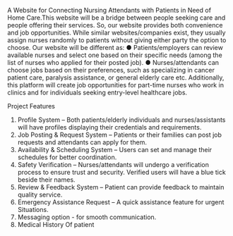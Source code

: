 A Website for Connecting Nursing Attendants with Patients in Need of Home Care.This website will be a bridge between people seeking care and people offering their services. So, our website provides both convenience and job opportunities. While similar websites/companies exist, they usually assign nurses randomly to patients without giving either party the option to choose. Our website will be different as:
● Patients/employers can review available nurses and select one based on their
specific needs (among the list of nurses who applied for their posted job).
● Nurses/attendants can choose jobs based on their preferences, such as
specializing in cancer patient care, paralysis assistance, or general elderly care
etc.
Additionally, this platform will create job opportunities for part-time nurses who work in clinics and for individuals seeking entry-level healthcare jobs.

Project Features 
1. Profile System – Both patients/elderly individuals and nurses/assistants will have profiles displaying their credentials and requirements.
2. Job Posting & Request System – Patients or their families can post job
requests and attendants can apply for them.
3. Availability & Scheduling System – Users can set and manage their schedules for better coordination.
4. Safety Verification – Nurses/attendants will undergo a verification process to ensure trust and security. Verified users will have a blue tick beside their names.
5. Review & Feedback System –  Patient can provide feedback to maintain quality service.
6. Emergency Assistance Request – A quick assistance feature for urgent
Situations.
7. Messaging option - for smooth communication.
8. Medical History Of patient


